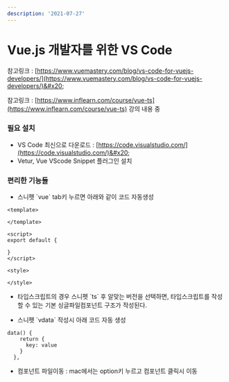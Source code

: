 ```yaml
---
description: '2021-07-27'
---
```


# Vue.js 개발자를 위한 VS Code

참고링크 : [https://www.vuemastery.com/blog/vs-code-for-vuejs-developers/](https://www.vuemastery.com/blog/vs-code-for-vuejs-developers/)&#x20;

참고링크 : [https://www.inflearn.com/course/vue-ts](https://www.inflearn.com/course/vue-ts) 강의 내용 중&#x20;

### 필요 설치&#x20;

* VS Code 최신으로 다운로드 : [https://code.visualstudio.com/](https://code.visualstudio.com/)&#x20;
* Vetur, Vue VScode Snippet 플러그인 설치&#x20;



### 편리한 기능들&#x20;

* 스니펫 \`vue\`  tab키 누르면 아래와 같이 코드 자동생성&#x20;

```
<template>
  
</template>

<script>
export default {

}
</script>

<style>

</style>
```

* 타입스크립트의 경우 스니펫  \`ts\` 후  알맞는 버전을 선택하면, 타입스크립트를 작성할 수 있는 기본 싱글파일컴포넌트 구조가 작성된다.   &#x20;



* 스니펫 \`vdata\` 작성시 아래 코드 자동 생성

```
data() {
    return {
      key: value
    }
  },
```

* 컴포넌트 파일이동 : mac에서는 option키 누르고 컴포넌트 클릭시 이동&#x20;

